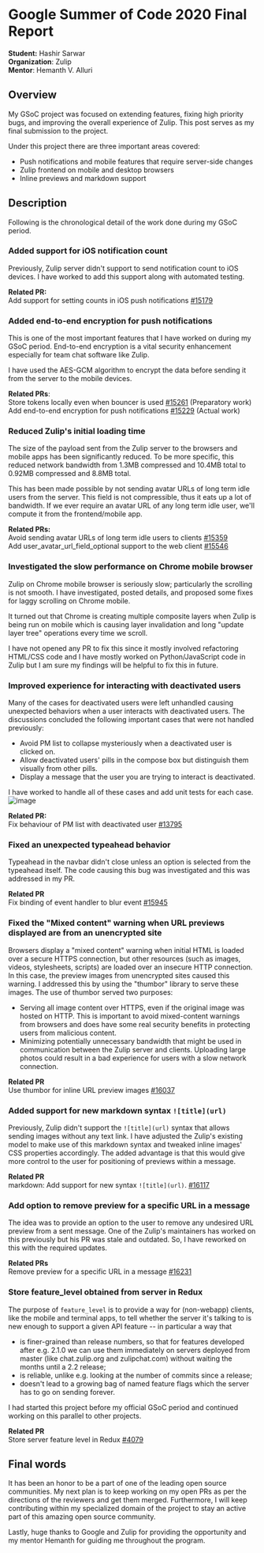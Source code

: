 # Google Summer of Code 2020 Final Report

**Student:** Hashir Sarwar  
**Organization**: Zulip  
**Mentor**: Hemanth V. Alluri

## Overview

My GSoC project was focused on extending features, fixing high priority bugs, and improving the overall experience of Zulip. This post serves as my final submission to the project.

Under this project there are three important areas covered:

- Push notifications and mobile features that require server-side changes
- Zulip frontend on mobile and desktop browsers
- Inline previews and markdown support

## Description

Following is the chronological detail of the work done during my GSoC period.

### Added support for iOS notification count

Previously, Zulip server didn't support to send notification count to iOS devices. I have worked to add this support along with automated testing.

**Related PR:**  
Add support for setting counts in iOS push notifications [#15179](https://github.com/zulip/zulip/pull/15179)

### Added end-to-end encryption for push notifications

This is one of the most important features that I have worked on during my GSoC period. End-to-end encryption is a vital security enhancement especially for team chat software like Zulip.

I have used the AES-GCM algorithm to encrypt the data before sending it from the server to the mobile devices.

**Related PRs**:  
Store tokens locally even when bouncer is used [#15261](https://github.com/zulip/zulip/pull/15261) (Preparatory work)  
Add end-to-end encryption for push notifications [#15229](https://github.com/zulip/zulip/pull/15229) (Actual work)

### Reduced Zulip's initial loading time

The size of the payload sent from the Zulip server to the browsers and mobile apps has been significantly reduced. To be more specific, this reduced network bandwidth from 1.3MB compressed and 10.4MB total to 0.92MB compressed and 8.8MB total.

This has been made possible by not sending avatar URLs of long term idle users from the server. This field is not compressible, thus it eats up a lot of bandwidth. If we ever require an avatar URL of any long term idle user, we'll compute it from the frontend/mobile app.

**Related PRs:**  
Avoid sending avatar URLs of long term idle users to clients [#15359](https://github.com/zulip/zulip/pull/15359)  
Add user_avatar_url_field_optional support to the web client [#15546](https://github.com/zulip/zulip/pull/15546)

### Investigated the slow performance on Chrome mobile browser

Zulip on Chrome mobile browser is seriously slow; particularly the scrolling is not smooth. I have investigated, posted details, and proposed some fixes for laggy scrolling on Chrome mobile.

It turned out that Chrome is creating multiple composite layers when Zulip is being run on mobile which is causing layer invalidation and long "update layer tree" operations every time we scroll.

I have not opened any PR to fix this since it mostly involved refactoring HTML/CSS code and I have mostly worked on Python/JavaScript code in Zulip but I am sure my findings will be helpful to fix this in future.

### Improved experience for interacting with deactivated users

Many of the cases for deactivated users were left unhandled causing unexpected behaviors when a user interacts with deactivated users. The discussions concluded the following important cases that were not handled previously:

- Avoid PM list to collapse mysteriously when a deactivated user is clicked on.
- Allow deactivated users' pills in the compose box but distinguish them visually from other pills.
- Display a message that the user you are trying to interact is deactivated.

I have worked to handle all of these cases and add unit tests for each case.
![image](https://user-images.githubusercontent.com/45683359/88746327-bcf07a00-d165-11ea-9afe-5c76de380be1.png)

**Related PR:**  
Fix behaviour of PM list with deactivated user [#13795](https://github.com/zulip/zulip/pull/13795)

### Fixed an unexpected typeahead behavior

Typeahead in the navbar didn't close unless an option is selected from the typeahead itself. The code causing this bug was investigated and this was addressed in my PR.

**Related PR**  
Fix binding of event handler to blur event [#15945](https://github.com/zulip/zulip/pull/15945)

### Fixed the "Mixed content" warning when URL previews displayed are from an unencrypted site

Browsers display a "mixed content" warning when initial HTML is loaded over a secure HTTPS connection, but other resources (such as images, videos, stylesheets, scripts) are loaded over an insecure HTTP connection. In this case, the preview images from unencrypted sites caused this warning. I addressed this by using the "thumbor" library to serve these images. The use of thumbor served two purposes:

- Serving all image content over HTTPS, even if the original image was hosted on HTTP. This is important to avoid mixed-content warnings from browsers and does have some real security benefits in protecting users from malicious content.
- Minimizing potentially unnecessary bandwidth that might be used in communication between the Zulip server and clients. Uploading large photos could result in a bad experience for users with a slow network connection.

**Related PR**  
Use thumbor for inline URL preview images [#16037](https://github.com/zulip/zulip/pull/16037)

### Added support for new markdown syntax `![title](url)`

Previously, Zulip didn't support the `![title](url)` syntax that allows sending images without any text link. I have adjusted the Zulip's existing model to make use of this markdown syntax and tweaked inline images' CSS properties accordingly. The added advantage is that this would give more control to the user for positioning of previews within a message.

**Related PR**  
markdown: Add support for new syntax `![title](url)`. [#16117](https://github.com/zulip/zulip/pull/16117)

### Add option to remove preview for a specific URL in a message

The idea was to provide an option to the user to remove any undesired URL preview from a sent message. One of the Zulip's maintainers has worked on this previously but his PR was stale and outdated. So, I have reworked on this with the required updates.

**Related PRs**  
Remove preview for a specific URL in a message [#16231](https://github.com/zulip/zulip/pull/16231)

### Store feature_level obtained from server in Redux

The purpose of `feature_level` is to provide a way for (non-webapp) clients, like the mobile and terminal apps, to tell whether the server it's talking to is new enough to support a given API feature -- in particular a way that

- is finer-grained than release numbers, so that for features developed after e.g. 2.1.0 we can use them immediately on servers deployed from master (like chat.zulip.org and zulipchat.com) without waiting the months until a 2.2 release;
- is reliable, unlike e.g. looking at the number of commits since a release;
- doesn't lead to a growing bag of named feature flags which the server has to go on sending forever.

I had started this project before my official GSoC period and continued working on this parallel to other projects.

**Related PR**  
Store server feature level in Redux [#4079](https://github.com/zulip/zulip-mobile/pull/4079)

## Final words

It has been an honor to be a part of one of the leading open source communities. My next plan is to keep working on my open PRs as per the directions of the reviewers and get them merged. Furthermore, I will keep contributing within my specialized domain of the project to stay an active part of this amazing open source community.

Lastly, huge thanks to Google and Zulip for providing the opportunity and my mentor Hemanth for guiding me throughout the program.
